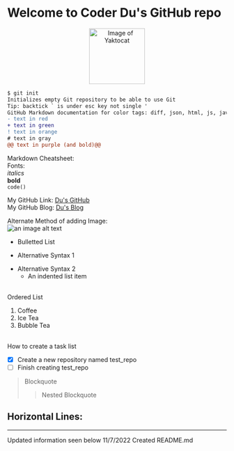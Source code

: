 # Welcome to Coder Du's GitHub repo

<p align = "center">
<img alt="Image of Yaktocat" src="https://octodex.github.com/images/yaktocat.png" width="128" height="128">
</p>

``` diff
$ git init
Initializes empty Git repository to be able to use Git
Tip: backtick ` is under esc key not single '
GitHub Markdown documentation for color tags: diff, json, html, js, javascript, css
- text in red
+ text in green
! text in orange
# text in gray
@@ text in purple (and bold)@@
```

Markdown Cheatsheet:<br>
Fonts:<br>
_italics_<br>
**bold**<br>
`code()`<br>

My GitHub Link: [Du's GitHub](https://github.com/trungdullc/trungdullc.github.io)<br>
My GitHub Blog: <a href="https://trungdullc.github.io">Du's Blog</a><br>

Alternate Method of adding Image:<br>
![an image alt text](https://trungdullc.github.io/images/jekyll-logo.png "an image title")

* Bulletted List
- Alternative Syntax 1
+ Alternative Syntax 2
  - An indented list item

<br>Ordered List<br>
1. Coffee
2. Ice Tea
3. Bubble Tea

<br> How to create a task list
- [x] Create a new repository named test_repo
- [ ] Finish creating test_repo

> Blockquote
>> Nested Blockquote

Horizontal Lines:
----
****
Updated information seen below
11/7/2022 Created README.md
